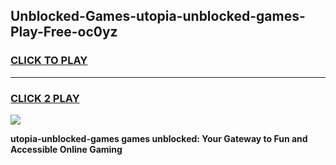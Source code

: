 
## Unblocked-Games-utopia-unblocked-games-Play-Free-oc0yz
<h3>
<a href="https://premium76.site?title=utopia-unblocked-games&ref=24M">CLICK TO PLAY</a></h3>
<hr>

<h3>
<a href="https://premium76.site?title=utopia-unblocked-games&ref=24M">CLICK 2 PLAY</a>
  
</h3>

<a href="https://premium76.site?title=utopia-unblocked-games&ref=24M"><img src="https://clearcache.store/games.png"></a>


**utopia-unblocked-games games unblocked: Your Gateway to Fun and Accessible Online Gaming**
